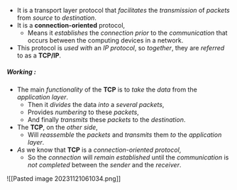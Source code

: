 - It is a transport layer protocol that *facilitates* the *transmission* of *packets* from *source* to *destination*.
- It is a **connection-oriented** protocol,
	- Means it *establishes* the *connection prior* to the *communication* that occurs between the computing devices in a network.
- This protocol is *used with* an *IP protocol*, so *together*, they are *referred* to as a **TCP/IP**.

##### Working :
- The main *functionality* of the **TCP** is to *take* the *data* from the *application layer*. 
	- Then it *divides* the data *into* a *several packets*,
	- Provides *numbering* to these *packets*,
	- And finally *transmits* these *packets* to the *destination*.
- The **TCP**, on the *other side*,
	- Will *reassemble* the *packets* and *transmits* them *to* the *application layer*. 
- *As* we know that **TCP** is a *connection-oriented protocol*,
	- So the *connection* will *remain established* until the *communication* is *not completed* between the *sender* and the *receiver*.

![[Pasted image 20231121061034.png]]
